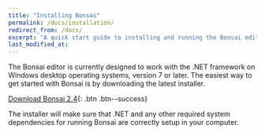 ```yaml
---
title: "Installing Bonsai"
permalink: /docs/installation/
redirect_from: /docs/
excerpt: "A quick start guide to installing and running the Bonsai editor."
last_modified_at: 
---
```


The Bonsai editor is currently designed to work with the .NET framework on Windows desktop operating systems, version 7 or later. The easiest way to get started with Bonsai is by downloading the latest installer.

[<i class="fa fa-download"></i> Download Bonsai 2.4](https://bitbucket.org/horizongir/bonsai/downloads/Bonsai-2.4.exe){: .btn .btn--success}

The installer will make sure that .NET and any other required system dependencies for running Bonsai are correctly setup in your computer.